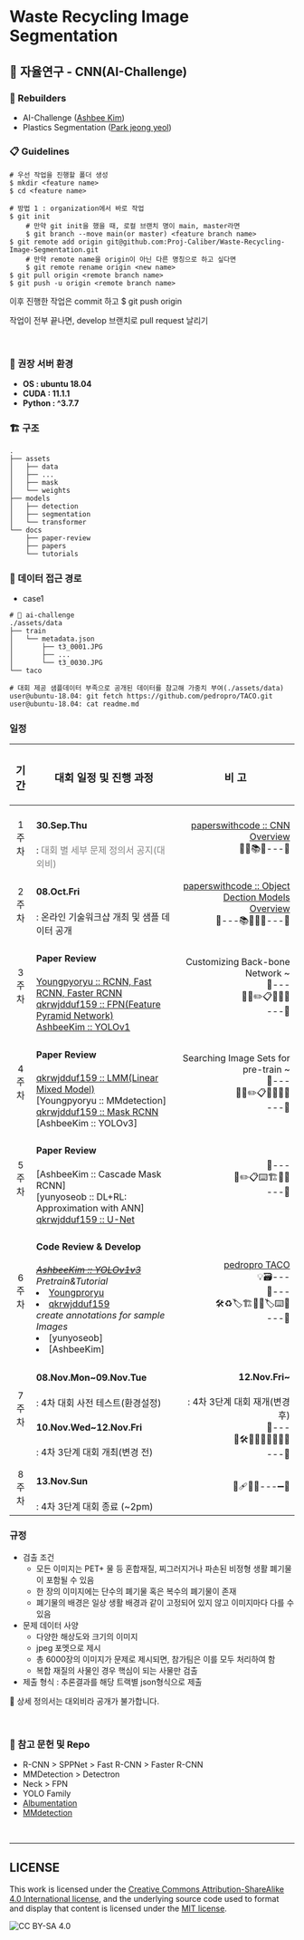 # Waste Recycling Image Segmentation

## 🥼 자율연구 - CNN(AI-Challenge)

### 👷 Rebuilders
* AI-Challenge ([Ashbee Kim](https://github.com/AshbeeKim))
* Plastics Segmentation ([Park jeong yeol](https://github.com/qkrwjdduf159))


### 📋 Guidelines
```
# 우선 작업을 진행할 폴더 생성
$ mkdir <feature name>
$ cd <feature name>

# 방법 1 : organization에서 바로 작업
$ git init
    # 만약 git init을 했을 때, 로컬 브랜치 명이 main, master라면
    $ git branch --move main(or master) <feature branch name>
$ git remote add origin git@github.com:Proj-Caliber/Waste-Recycling-Image-Segmentation.git
    # 만약 remote name을 origin이 아닌 다른 명칭으로 하고 싶다면
    $ git remote rename origin <new name>
$ git pull origin <remote branch name>
$ git push -u origin <remote branch name>
```
이후 진행한 작업은 commit 하고 $ git push origin <remote branch name>

작업이 전부 끝나면, develop 브랜치로 pull request 날리기
    
</br>

### 🐋 권장 서버 환경

* **OS : ubuntu 18.04**
* **CUDA : 11.1.1**
* **Python : ^3.7.7**


### 🏗️ 구조
```
.
├── assets
│   ├── data
│   ├── ...
│   ├── mask
│   └── weights
├── models
│   ├── detection
│   ├── segmentation
│   └── transformer
└── docs
    ├── paper-review
    ├── papers
    └── tutorials
```

### 📂 데이터 접근 경로
* case1
```
# 🧪 ai-challenge
./assets/data
├── train
│   └── metadata.json
│       ├── t3_0001.JPG
│       ├── ...
│       └── t3_0030.JPG
└── taco

# 대회 제공 샘플데이터 부족으로 공개된 데이터를 참고해 가중치 부여(./assets/data)
user@ubuntu-18.04: git fetch https://github.com/pedropro/TACO.git
user@ubuntu-18.04: cat readme.md
```


### 일정

| <h3 align="center">기간</h3> | <h3 align="center">대회 일정 및 진행 과정</h3>                                                                                                                                                                                                                                                                                                                                                                                                                                                                                                                                                                           |                                                                                                               <h3 align="center"> 비 고 </h3> |
| :----------------------------------: | :--------------------------------------------------------------------------------------------------------------------------------------------------------------------------------------------------------------------------------------------------------------------------------------------------------------------------------------------------------------------------------------------------------------------------------------------------------------------------------------------------------------------------------------------------------------------------------------------------------------------------------- | ----------------------------------------------------------------------------------------------------------------------------------------------------: |
|                1주차                | **<h4><bold>30.Sep.Thu</bold></h4>** : <span style="color:gray;">대회 별 세부 문제 정의서 공지(대외비)                                                                                                                                                                                                                                                                                                                                                                                                                                                                                                          |                       [paperswithcode :: CNN Overview](https://paperswithcode.com/methods/category/convolutional-neural-networks) </br>🎉🌱📚👷---🚧 |
|                2주차                | **<h4><bold>08.Oct.Fri</bold></h4>** : 온라인 기술워크샵 개최 및 샘플 데이터 공개                                                                                                                                                                                                                                                                                                                                                                                                                                                                                                                                   |      [paperswithcode :: Object Dection Models Overview](https://paperswithcode.com/methods/category/object-detection-models) </br>🚧---📚📖📝🚚---🚧 |
|                3주차                | **<h4><bold>Paper Review</bold></h4>**[Youngpyoryu :: RCNN, Fast RCNN, Faster RCNN](https://github.com/Youngpyoryu/Waste-Recycling-Image-Segmentation/tree/master/paper-review)</br>[qkrwjdduf159 :: FPN(Feature Pyramid Network)](https://github.com/qkrwjdduf159/Model-tutorial/blob/main/FPN(Feature%20Pyramid%20Network).ipynb)</br>[AshbeeKim :: YOLOv1](https://github.com/AshbeeKim/AshbeeKim/tree/master/Papers/YOLOv1.md)                                                                                                                                                                                  |                                                                  Customizing Back-bone Network ~</br>🚧---</br>🚀📝✏️📋📝👷🔧</br>---🚧 |
|                4주차                | **<h4><bold>Paper Review</bold></h4>**[qkrwjdduf159 :: LMM(Linear Mixed Model)](https://github.com/qkrwjdduf159/Model-tutorial/blob/main/Linear%20Mixed%20Model.ipynb)</br>[Youngpyoryu :: MMdetection]</br>[qkrwjdduf159 :: Mask RCNN](https://github.com/qkrwjdduf159/Model-tutorial/blob/main/Mask%20RCNN.ipynb) </br>[AshbeeKim :: YOLOv3]                                                                                                                                                                                                                                                                |                                                           Searching Image Sets for pre-train ~</br>🚧---</br>🚗👷✏️📋📝🚙👷🔨</br>---🚧 |
|                5주차                | **<h4><bold>Paper Review</bold></h4>**[AshbeeKim :: Cascade Mask RCNN]</br>[yunyoseob :: DL+RL: Approximation with ANN]</br>[qkrwjdduf159 :: U-Net](https://github.com/qkrwjdduf159/Model-tutorial/blob/main/U-Net.ipynb)                                                                                                                                                                                                                                                                                                                                                                                      |                                                                                                        🚧---</br>🔧✏️📋⌨️🏗👷🔨</br>---🚧 |
|                6주차                | **<h4><bold>Code Review & Develop </bold></h4>** <span><i><s>[AshbeeKim :: YOLOv1v3](https://colab.research.google.com/drive/1Y4Mh9_x5YKbw2dJp0OoXRIlc3tpz-F3m?usp=sharing)</s></i></br><span><i>Pretrain&Tutorial </i><li>[Youngproryu](https://colab.research.google.com/drive/11qEpXYzLDsOyeVkdzb8vnfK1jdPFKCa3?usp=sharing)</li><li>[qkrwjdduf159](https://github.com/qkrwjdduf159/Model-tutorial/blob/main/Model%20tutorial%20code/%ED%99%95%EC%9D%B8%ED%95%98%EA%B8%B0.ipynb)</li><span><i>create annotations for sample Images</i><li>[yunyoseob]</li><li>[AshbeeKim]</li> |                            [pedropro TACO](https://github.com/pedropro/TACO)</br>💡🗃---</br>🚧---</br>🛠♻️🏷🏗🍱🍻🏷⌨️📌</br>---🚧 |
|                7주차                | **<h4><bold>08.Nov.Mon~09.Nov.Tue</bold></h4>** : 4차 대회 사전 테스트(환경설정)</br>**<h4><bold>10.Nov.Wed~12.Nov.Fri</bold></h4>** : 4차 3단계 대회 개최(변경 전)                                                                                                                                                                                                                                                                                                                                                                                                                              | **<h4><bold>12.Nov.Fri~</bold></h4>** : 4차 3단계 대회 재개(변경 후)</br>🚧---</br>🐳🛠🍎🐧➕:monocle_face:🐳🐛🔨</br>---🚧 |
|                8주차                | **<h4><bold>13.Nov.Sun</bold></h4>** : 4차 3단계 대회 종료 (~2pm)                                                                                                                                                                                                                                                                                                                                                                                                                                                                                                                                                   |                                                                                                              🛂:adhesive_bandage:🚨:test_tube:---➖📝 |



### 규정

* 검출 조건
  * 모든 이미지는 PET+ 물 등 혼합재질, 찌그러지거나 파손된 비정형 생활 폐기물이 포함될 수 있음
  * 한 장의 이미지에는 단수의 폐기물 혹은 복수의 폐기물이 존재
  * 폐기물의 배경은 일상 생활 배경과 같이 고정되어 있지 않고 이미지마다 다를 수 있음
* 문제 데이터 사양
  * 다양한 해상도와 크기의 이미지
  * jpeg 포멧으로 제시
  * 총 6000장의 이미지가 문제로 제시되면, 참가팀은 이를 모두 처리하여 함
  * 복합 재질의 사물인 경우 핵심이 되는 사물만 검출
* 제출 형식 : 추론결과를 해당 트랙별 json형식으로 제출

📝 상세 정의서는 대외비라 공개가 불가합니다.

</br>

### 🚅 참고 문헌 및 Repo

* R-CNN > SPPNet > Fast R-CNN > Faster R-CNN
* MMDetection > Detectron
* Neck > FPN
* YOLO Family
* [Albumentation](https://github.com/albumentations-team/albumentations)
* [MMdetection](https://github.com/open-mmlab/mmdetection)

</br>

---

## LICENSE

This work is licensed under the [Creative Commons Attribution-ShareAlike 4.0 International license](https://creativecommons.org/licenses/by-sa/4.0/), and the underlying source code used to format and display that content is licensed under the [MIT license](https://github.com/github/choosealicense.com/blob/gh-pages/LICENSE.md).

![CC BY-SA 4.0](http://i.creativecommons.org/l/by-sa/4.0/88x31.png)

![]()